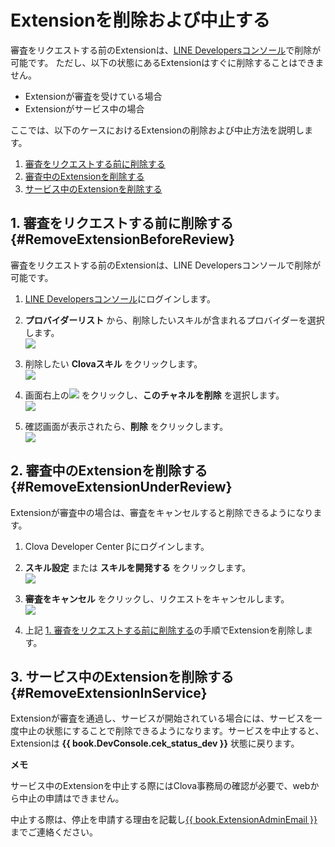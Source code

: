 # Extensionを削除および中止する

審査をリクエストする前のExtensionは、[LINE Developersコンソール](https://developers.line.biz/console/)で削除が可能です。
ただし、以下の状態にあるExtensionはすぐに削除することはできません。

* Extensionが審査を受けている場合
* Extensionがサービス中の場合

ここでは、以下のケースにおけるExtensionの削除および中止方法を説明します。

1. [審査をリクエストする前に削除する](#RemoveExtensionBeforeReview)
2. [審査中のExtensionを削除する](#RemoveExtensionUnderReview)
3. [サービス中のExtensionを削除する](#RemoveExtensionInService)

## 1. 審査をリクエストする前に削除する {#RemoveExtensionBeforeReview}

審査をリクエストする前のExtensionは、LINE Developersコンソールで削除が可能です。

1. [LINE Developersコンソール](https://developers.line.biz/console/)にログインします。

2. **プロバイダーリスト** から、削除したいスキルが含まれるプロバイダーを選択します。  
![](/DevConsole/Assets/Images/DevConsole-LineDev_Provider_List.png)  

3. 削除したい **Clovaスキル** をクリックします。  
![](/DevConsole/Assets/Images/DevConsole-LineDev_Channel_List.png)  

4. 画面右上の<img class="inlineImage" src="/DevConsole/Assets/Images/DevConsole-LineDev_Dot_Menu.png" /> をクリックし、**このチャネルを削除** を選択します。  
![](/DevConsole/Assets/Images/DevConsole-LineDev_Channel_Remove.png)  

5. 確認画面が表示されたら、**削除** をクリックします。  
![](/DevConsole/Assets/Images/DevConsole-LineDev_Channel_Remove_Confirm.png)  


## 2. 審査中のExtensionを削除する {#RemoveExtensionUnderReview}

Extensionが審査中の場合は、審査をキャンセルすると削除できるようになります。

1. Clova Developer Center βにログインします。

2. **スキル設定** または **スキルを開発する** をクリックします。  
![](/DevConsole/Assets/Images/DevConsole-Entering_CEK_Menu.png)

3. **審査をキャンセル** をクリックし、リクエストをキャンセルします。  
![](/DevConsole/Assets/Images/DevConsole-Cancel_Submission.png)

4. 上記 [1. 審査をリクエストする前に削除する](#RemoveExtensionBeforeReview)の手順でExtensionを削除します。


## 3. サービス中のExtensionを削除する {#RemoveExtensionInService}
Extensionが審査を通過し、サービスが開始されている場合には、サービスを一度中止の状態にすることで削除できるようになります。サービスを中止すると、Extensionは **{{ book.DevConsole.cek_status_dev }}** 状態に戻ります。

<div class="note">
  <p><strong>メモ</strong></p>
  <p>サービス中のExtensionを中止する際にはClova事務局の確認が必要で、webから中止の申請はできません。
  <p>中止する際は、停止を申請する理由を記載し<a href="mailto:{{ book.ExtensionAdminEmail }}">{{ book.ExtensionAdminEmail }}</a>までご連絡ください。</p>
</div>
